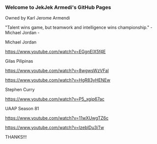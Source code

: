 ### Welcome to JekJek Armedi's GitHub Pages

Owned by Karl Jerome Armendi

"Talent wins game, but teamwork and intelligence wins championship." - Michael Jordan -

Michael Jordan

https://www.youtube.com/watch?v=EGgnEIX5f4E

Gilas Pilipinas

https://www.youtube.com/watch?v=8wgwsWzVFaI

https://www.youtube.com/watch?v=HgR83yHENEw

Stephen Curry

https://www.youtube.com/watch?v=P5_xgip67ac

UAAP Season 81

https://www.youtube.com/watch?v=11wXUwgTZ6c

https://www.youtube.com/watch?v=IzebIDu3iTw

THANKS!!!
